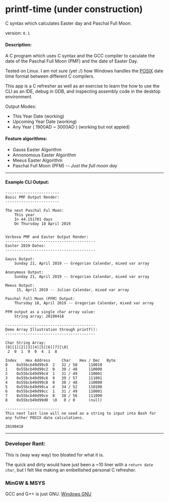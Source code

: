 # printf-time (under construction)

C syntax which calculates Easter day and Paschal Full Moon. 

version: ```0.1```

#### Description:

A C program which uses C syntax and the GCC compiler to caculate the date of the Paschal Full Moon (PMF) and the date of Easter Day.

Tested on Linux. I am not sure (yet :/) how Windows handles the [POSIX](http://pubs.opengroup.org/onlinepubs/9699919799/) date time format between different C compilers.

This app is a C refresher as well as an exercise to learn the how to use the CLI as an IDE, debug in GDB, and inspecting assembly code in the desktop environment.

Output Modes:

* This Year Date				(working)
* Upcoming Year Date			(working)
* Any Year ( 1900AD ~ 3000AD )	(working but not appied)

#### Feature algorithms:

* Gauss Easter Algorithm
* Annonomous Easter Algorithm
* Meeus Easter Algorithm
* Paschal Full Moon (PFM) -- *Just the full moon day*

---

#### Example CLI Output:

```
------------------------
Basic PMF Output Render:
------------------------

The next Paschal Ful Moon:
	This year
	In 44.151701 days
	On Thursday 18 April 2019


Verbose PMF and Easter Output Render:
----------------------------------------
Easter 2019 Dates:
----------------------------------------

Gauss Output:
	Sunday 21, April 2019 -- Gregorian Calendar, mixed var array

Anonymous Output:
	Sunday 21, April 2019 -- Gregorian Calendar, mixed var array

Meeus Output:
	 15, April 2019 -- Julian Calendar, mixed var array

Paschal Full Moon (PFM) Output:
	Thursday 18, April 2019 -- Gregorian Calendar, mixed var array

PFM output as a single char array value:
	String array: 20190418

----------------------------------------
Demo Array Illustration through printf():
----------------------------------------

Char String Array:
[0][1][2][3][4][5][6][7][\0]
 2  0  1  9  0  4  1  8 

Index 	 Hex Address 	 Char 	 Hex / Dec 	 Byte
0	 0x55bcb49d99c0	 2	 32 / 50	 110010 
1	 0x55bcb49d99c2	 0	 30 / 48	 110000 
2	 0x55bcb49d99c4	 1	 31 / 49	 110001 
3	 0x55bcb49d99c6	 9	 39 / 57	 111001 
4	 0x55bcb49d99c8	 0	 30 / 48	 110000 
5	 0x55bcb49d99ca	 4	 34 / 52	 110100 
6	 0x55bcb49d99cc	 1	 31 / 49	 110001 
7	 0x55bcb49d99ce	 8	 38 / 56	 111000 
8	 0x55bcb49d99d0	 \0	  0 / 0		 (null) 

------------------------
This next last line will ne used as a string to input into Bash for any futher POSIX date calculations.

20190418

```

---

### Developer Rant:

This is (way way way) too bloated for what it is.

The quick and dirty would have just been a ~10 liner with a ```return date char```, but I felt like making an embellished personal C refresher.

### MinGW & MSYS

GCC and G++ is just GNU. [Windows GNU](https://osdn.net/projects/mingw/releases/)
